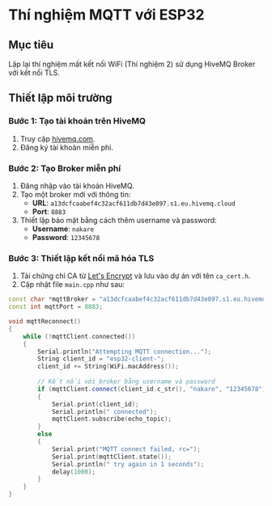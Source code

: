 # Thí nghiệm MQTT với ESP32

## Mục tiêu
Lặp lại thí nghiệm mất kết nối WiFi (Thí nghiệm 2) sử dụng HiveMQ Broker với kết nối TLS.

## Thiết lập môi trường

### Bước 1: Tạo tài khoản trên HiveMQ
1. Truy cập [hivemq.com](https://www.hivemq.com/).
2. Đăng ký tài khoản miễn phí.

### Bước 2: Tạo Broker miễn phí
1. Đăng nhập vào tài khoản HiveMQ.
2. Tạo một broker mới với thông tin:
   - **URL**: `a13dcfcaabef4c32acf611db7d43e897.s1.eu.hivemq.cloud`
   - **Port**: `8883`
3. Thiết lập bảo mật bằng cách thêm username và password:
   - **Username**: `nakare`
   - **Password**: `12345678`

### Bước 3: Thiết lập kết nối mã hóa TLS
1. Tải chứng chỉ CA từ [Let's Encrypt](https://letsencrypt.org/certs/isrgrootx1.pem) và lưu vào dự án với tên `ca_cert.h`.
2. Cập nhật file `main.cpp` như sau:

```cpp
const char *mqttBroker = "a13dcfcaabef4c32acf611db7d43e897.s1.eu.hivemq.cloud";
const int mqttPort = 8883;

void mqttReconnect()
{
    while (!mqttClient.connected())
    {
        Serial.println("Attempting MQTT connection...");
        String client_id = "esp32-client-";
        client_id += String(WiFi.macAddress());
        
        // Kết nối với broker bằng username và password
        if (mqttClient.connect(client_id.c_str(), "nakare", "12345678")) 
        {
            Serial.print(client_id);
            Serial.println(" connected");
            mqttClient.subscribe(echo_topic);
        }
        else
        {
            Serial.print("MQTT connect failed, rc=");
            Serial.print(mqttClient.state());
            Serial.println(" try again in 1 seconds");
            delay(1000);
        }
    }
}
